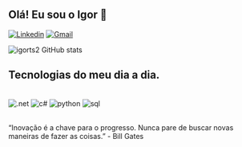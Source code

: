 ## Olá! Eu sou o Igor 👋
[![Linkedin](https://img.shields.io/badge/LinkedIn-0077B5?style=for-the-badge&logo=linkedin&logoColor=white)](https://www.linkedin.com/in/igor-tx/)
[![Gmail](https://img.shields.io/badge/Gmail-D14836?style=for-the-badge&logo=gmail&logoColor=white)](igorteixeiracs@gmail.com)


![igorts2 GitHub stats](https://github-readme-stats.vercel.app/api?username=igorts2&theme=blue-green)


## Tecnologias do meu dia a dia.
<div style="display: inline_block"><br/>
  <img align="center" alt=".net" src="https://img.shields.io/badge/.NET-5C2D91?style=for-the-badge&logo=.net&logoColor=white" />
  <img align="center" alt="c#" src="https://img.shields.io/badge/C%23-239120?style=for-the-badge&logo=c-sharp&logoColor=white" />
  <img align="center" alt="python" src="https://img.shields.io/badge/Python-14354C?style=for-the-badge&logo=python&logoColor=white" />
  <img align="center" alt="sql" src="https://img.shields.io/badge/MySQL-00000F?style=for-the-badge&logo=mysql&logoColor=white" />
</div><br/>

“Inovação é a chave para o progresso. Nunca pare de buscar novas maneiras de fazer as coisas.” - Bill Gates

